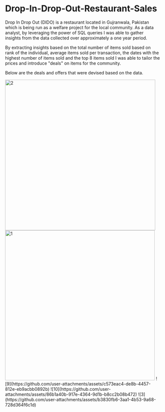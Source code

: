 # Drop-In-Drop-Out-Restaurant-Sales
Drop In Drop Out (DIDO) is a restaurant located in Gujranwala, Pakistan which is being run as a welfare project for the local community. As a data analyst, by leveraging the power of SQL queries I was able to gather insights from the data collected over approximately a one year period.

By extracting insights based on the total number of items sold based on rank of the individual, average items sold per transaction, the dates with the highest number of items sold and the top 8 items sold I was able to tailor the prices and introduce "deals" on items for the community. 

Below are the deals and offers that were devised based on the data.

<img width="489" alt="2" src="https://github.com/user-attachments/assets/e2acb2b3-3219-4138-bd1e-2512de184c0d" />
<img width="487" alt="1" src="https://github.com/user-attachments/assets/c008bd1a-ce2e-4578-83b4-598b07d9a203" />
![9](https://github.com/user-attachments/assets/c573eac4-de8b-4457-812e-eb9acbb0892b)
![10](https://github.com/user-attachments/assets/86b1a40b-917e-4364-9d1b-b8cc2b08b472)
![3](https://github.com/user-attachments/assets/b3830fb6-3aa1-4b53-9a68-728d364f6c1d)
